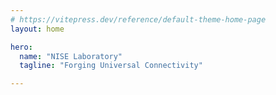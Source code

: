 ```yaml
---
# https://vitepress.dev/reference/default-theme-home-page
layout: home

hero:
  name: "NISE Laboratory"
  tagline: "Forging Universal Connectivity"

---
```

<style scoped>

</style>

<script setup>
  
</script>
